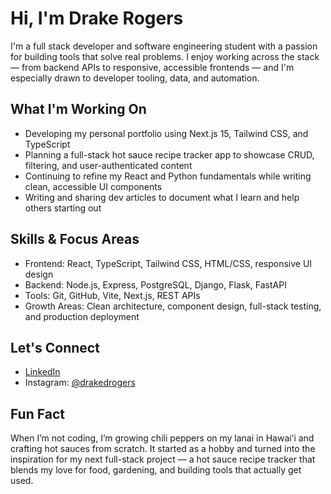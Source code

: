 # Hi, I'm Drake Rogers

I'm a full stack developer and software engineering student with a passion for building tools that solve real problems. I enjoy working across the stack — from backend APIs to responsive, accessible frontends — and I'm especially drawn to developer tooling, data, and automation.

## What I'm Working On

- Developing my personal portfolio using Next.js 15, Tailwind CSS, and TypeScript
- Planning a full-stack hot sauce recipe tracker app to showcase CRUD, filtering, and user-authenticated content
- Continuing to refine my React and Python fundamentals while writing clean, accessible UI components
- Writing and sharing dev articles to document what I learn and help others starting out

## Skills & Focus Areas

- Frontend: React, TypeScript, Tailwind CSS, HTML/CSS, responsive UI design
- Backend: Node.js, Express, PostgreSQL, Django, Flask, FastAPI
- Tools: Git, GitHub, Vite, Next.js, REST APIs
- Growth Areas: Clean architecture, component design, full-stack testing, and production deployment

## Let's Connect

- [LinkedIn](https://www.linkedin.com/in/drakrgrs)
- Instagram: [@drakedrogers](https://instagram.com/drakedrogers)


## Fun Fact

When I’m not coding, I’m growing chili peppers on my lanai in Hawaiʻi and crafting hot sauces from scratch. It started as a hobby and turned into the inspiration for my next full-stack project — a hot sauce recipe tracker that blends my love for food, gardening, and building tools that actually get used.
<!---
drakrgrs/drakrgrs is a ✨ special ✨ repository because its `README.md` (this file) appears on your GitHub profile.
You can click the Preview link to take a look at your changes.
--->
